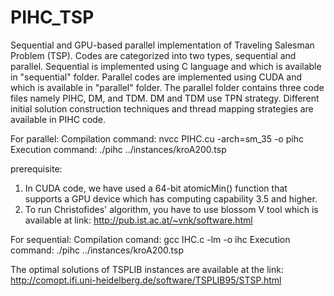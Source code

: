 # PIHC_TSP
Sequential and GPU-based parallel implementation of Traveling Salesman Problem (TSP). 
Codes are categorized into two types, sequential and parallel. Sequential is implemented using C language and which is available in "sequential" folder.  Parallel codes are implemented using CUDA and which is available in "parallel" folder. The parallel folder contains three code files namely PIHC, DM, and TDM.  DM and TDM use TPN strategy. Different initial solution construction techniques and thread mapping strategies are available in PIHC code.

For parallel:
Compilation command: nvcc PIHC.cu -arch=sm_35 -o pihc
Execution command: ./pihc ../instances/kroA200.tsp 

prerequisite:
1. In CUDA code, we have used a 64-bit atomicMin() function that supports a GPU device which has computing capability 3.5 and higher. 
2. To run Christofides' algorithm, you have to use blossom V tool which is available at link: http://pub.ist.ac.at/~vnk/software.html

For sequential:
Compilation comand: gcc IHC.c -lm -o ihc
Execution command: ./pihc ../instances/kroA200.tsp 

The optimal solutions of TSPLIB instances are available at the link: http://comopt.ifi.uni-heidelberg.de/software/TSPLIB95/STSP.html

